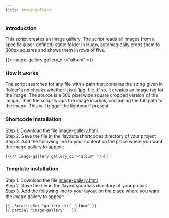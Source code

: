 ```yaml
---
title: Image gallery
---
```


### Introduction

This script creates an image gallery. The script reads all images from a specific (user-defined) static folder in Hugo, automagically crops them to 300px squares and shows them in rows of five.

{{< image-gallery gallery_dir="album" >}}

### How it works

The script searches for any file with a path that contains the string given in ‘folder’ and checks whether it is a ‘jpg’ file. If so, it creates an image tag for the image. The source is a 300 pixel wide square cropped version of the image. Then the script wraps the image in a link, containing the full path to the image. This will trigger the lightbox if present.

### Shortcode installation

Step 1. Download the file [image-gallery.html](https://github.com/jhvanderschee/hugocodex/blob/master/layouts/shortcodes/image-gallery.html)  
Step 2. Save the file in the ‘layouts/shortcodes directory of your project  
Step 3. Add the following line to your content on the place where you want the image gallery to appear:  

```
{{</* image-gallery gallery_dir="album" */>}}
```

### Template installation

Step 1. Download the file [image-gallery.html](https://github.com/jhvanderschee/hugocodex/blob/master/layouts/partials/image-gallery.html)  
Step 2. Save the file in the ‘layouts/partials directory of your project  
Step 3. Add the following line to your layout on the place where you want the image gallery to appear:  

```
{{ .Scratch.Set "gallery_dir" "album" }}  
{{ partial "image-gallery" . }}
```